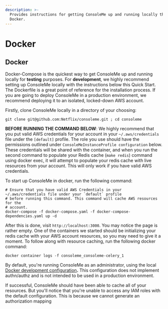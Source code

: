 ```yaml
---
description: >-
  Provides instructions for getting ConsoleMe up and running locally through
  Docker.
---
```


# Docker

## Docker

Docker-Compose is the quickest way to get ConsoleMe up and running locally for **testing** purposes. For **development**, we highly recommend setting up ConsoleMe locally with the instructions below this Quick Start. The Dockerfile is a great point of reference for the installation process. If you are going to deploy ConsoleMe in a production environment, we recommend deploying it to an isolated, locked-down AWS account.

Firstly, clone ConsoleMe locally in a directory of your choosing:

```text
git clone git@github.com:Netflix/consoleme.git ; cd consoleme
```

**BEFORE RUNNING THE COMMAND BELOW**: We highly recommend that you put valid AWS credentials for your account in your `~/.aws/credentials` file under the `[default]` profile. The role you use should have the permissions outlined under `ConsoleMeInstanceProfile configuration` below. These credentials will be shared with the container, and when you run the second command to populate your Redis cache \(`make redis`\) command using docker exec, it will attempt to populate your redis cache with live resources from your account. This will only work if you have valid AWS credentials.

To start up ConsoleMe in docker, run the following command:

```text
# Ensure that you have valid AWS Credentials in your ~/.aws/credentials file under your `default` profile
# before running this command. This command will cache AWS resources for the
# account.
docker-compose -f docker-compose.yaml -f docker-compose-dependencies.yaml up -d
```

After this is done, visit `http://localhost:3000`. You may notice the page is rather empty. One of the containers we started should be initializing your redis cache with your AWS account resources, so you may need to give it a moment. To follow along with resource caching, run the following docker command:

```text
docker container logs -f consoleme_consoleme-celery_1
```

By default, you're running ConsoleMe as an administrator, using the local [Docker development configuration](https://github.com/Netflix/consoleme/tree/cd6e5cd6fba4c8d5cf0b9474f58e6c34055d56c6/docs/gitbook/quick-start/example_config/example_config_docker_development.yaml)**.** This configuration does not implement authn/authz and is not intended to be used in a production environment.

If successful, ConsoleMe should have been able to cache all of your resources. But you'll notice that you're unable to access any IAM roles with the default configuration. This is because we cannot generate an authorization mapping

